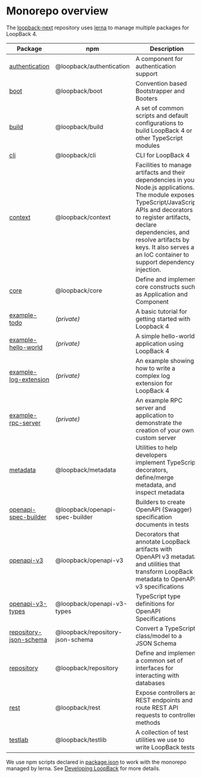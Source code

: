 # Monorepo overview

The [loopback-next](https://github.com/strongloop/loopback-next) repository uses
[lerna](https://lernajs.io/) to manage multiple packages for LoopBack 4.

<!-- PLEASE KEEP THE TABLE ROWS SORTED ALPHABETICALLY BY PACKAGE NAME-->

| Package                                                     | npm                              | Description                                                                                                                                                                                                                                                                                      |
| ----------------------------------------------------------- | -------------------------------- | ------------------------------------------------------------------------------------------------------------------------------------------------------------------------------------------------------------------------------------------------------------------------------------------------ |
| [authentication](packages/authentication)                   | @loopback/authentication         | A component for authentication support                                                                                                                                                                                                                                                           |
| [boot](packages/boot)                                       | @loopback/boot                   | Convention based Bootstrapper and Booters                                                                                                                                                                                                                                                        |
| [build](packages/build)                                     | @loopback/build                  | A set of common scripts and default configurations to build LoopBack 4 or other TypeScript modules                                                                                                                                                                                               |
| [cli](packages/cli)                                         | @loopback/cli                    | CLI for LoopBack 4                                                                                                                                                                                                                                                                               |
| [context](packages/context)                                 | @loopback/context                | Facilities to manage artifacts and their dependencies in your Node.js applications. The module exposes TypeScript/JavaScript APIs and decorators to register artifacts, declare dependencies, and resolve artifacts by keys. It also serves as an IoC container to support dependency injection. |
| [core](packages/core)                                       | @loopback/core                   | Define and implement core constructs such as Application and Component                                                                                                                                                                                                                           |
| [example-todo](examples/todo)                                | _(private)_                      | A basic tutorial for getting started with Loopback 4                                                                                                                                                                                                                                             |
| [example-hello-world](examples/hello-world)                 | _(private)_                      | A simple hello-world application using LoopBack 4                                                                                                                                                                                                                                                |
| [example-log-extension](examples/log-extension)             | _(private)_                      | An example showing how to write a complex log extension for LoopBack 4                                                                                                                                                                                                                           |
| [example-rpc-server](examples/rpc-server)                   | _(private)_                      | An example RPC server and application to demonstrate the creation of your own custom server                                                                                                                                                                                                      |
| [metadata](packages/metadata)                               | @loopback/metadata               | Utilities to help developers implement TypeScript decorators, define/merge metadata, and inspect metadata                                                                                                                                                                                        |
| [openapi-spec-builder](packages/openapi-spec-builder)       | @loopback/openapi-spec-builder   | Builders to create OpenAPI (Swagger) specification documents in tests                                                                                                                                                                                                                            |
| [openapi-v3](packages/openapi-v3)                           | @loopback/openapi-v3             | Decorators that annotate LoopBack artifacts with OpenAPI v3 metadata and utilities that transform LoopBack metadata to OpenAPI v3 specifications                                                                                                                                                 |
| [openapi-v3-types](packages/openapi-v3-types)               | @loopback/openapi-v3-types       | TypeScript type definitions for OpenAPI Specifications                                                                                                                                                                                                                                           |
| [repository-json-schema](packages/repository-json-schema)   | @loopback/repository-json-schema | Convert a TypeScript class/model to a JSON Schema                                                                                                                                                                                                                                                |
| [repository](packages/repository)                           | @loopback/repository             | Define and implement a common set of interfaces for interacting with databases                                                                                                                                                                                                                   |
| [rest](packages/rest)                                       | @loopback/rest                   | Expose controllers as REST endpoints and route REST API requests to controller methods                                                                                                                                                                                                           |
| [testlab](packages/testlab)                                 | @loopback/testlib                | A collection of test utilities we use to write LoopBack tests                                                                                                                                                                                                                                    |

We use npm scripts declared in [package.json](package.json) to work with the
monorepo managed by lerna. See [Developing LoopBack](./DEVELOPING.md) for
more details.
